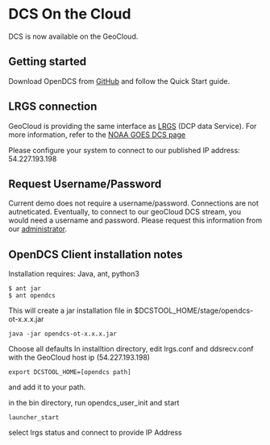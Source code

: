 # DCS On the Cloud

DCS is now available on the GeoCloud.

## Getting started
Download OpenDCS from [GitHub](https://github.com/opendcs/opendcs)
and follow the Quick Start guide.

## LRGS connection
GeoCloud is providing the same interface as [LRGS](https://opendcs-env.readthedocs.io/en/latest/lrgs-userguide.html) (DCP data Service).
For more information, refer to the [NOAA GOES DCS page](https://dcs1.noaa.gov/)

Please configure your system to connect to our published IP address: 54.227.193.198

## Request Username/Password
Current demo does not require a username/password.  Connections are not autneticated.
Eventually, to connect to our geoCloud DCS stream, you would need a username and password.
Please request this information from our [administrator](mailto:admin@geoxo.io).

## OpenDCS Client installation notes
Installation requires: Java, ant, python3
```
$ ant jar
$ ant opendcs
```
This will create a jar installation file in $DCSTOOL_HOME/stage/opendcs-ot-x.x.x.jar

```
java -jar opendcs-ot-x.x.x.jar
```
Choose all defaults
In installtion directory, edit lrgs.conf and ddsrecv.conf with the GeoCloud host ip (54.227.193.198)
```
export DCSTOOL_HOME=[opendcs path]
```
and add it to your path.

in the bin directory, run opendcs_user_init
and start 
```
launcher_start 
```

select lrgs status and connect to provide IP Address



